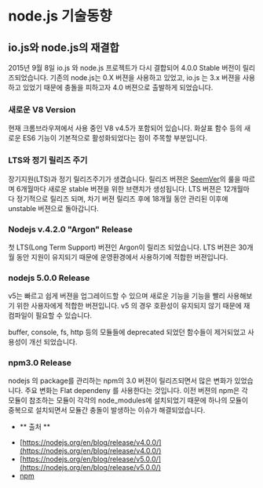node.js 기술동향
===========================

## io.js와 node.js의 재결합

2015년 9월 8일  io.js 와 node.js 프로젝트가 다시 결합되어 4.0.0 Stable 버전이 릴리즈되었습니다.
기존의 node.js는 0.X 버젼을 사용하고 있었고, io.js 는 3.x 버젼을 사용하고 있었기 때문에 충돌을 피하고자 4.0 버젼으로 출발하게 되었습니다.

### 새로운 V8 Version
현재 크롬브라우져에서 사용 중인 V8 v4.5가 포함되어 있습니다. 화살표 함수 등의 새로운 ES6 기능이 기본적으로 활성화되었다는 점이 주목할 부분입니다.

### LTS와 정기 릴리즈 주기
장기지원(LTS)과 정기 릴리즈주기가 생겼습니다. 릴리즈 버젼은 [SeemVer](http://semver.org/lang/ko/)의 룰을 따르며 6개월마다 새로운 stable 버젼을 위한 브랜치가 생성됩니다.  LTS 버젼은 12개월마다 정기적으로 릴리즈 되며, 차기 버젼 릴리즈 후에 18개월 동안 관리된 이후에 unstable 버젼으로 돌아갑니다.

### Nodejs v.4.2.0 "Argon" Release

첫 LTS(Long Term Support) 버젼인 Argon이 릴리즈 되었습니다. LTS 버젼은 30개월 동안 지원이 유지되기 때문에 운영환경에서 사용하기에 적합한 버젼입니다.

### nodejs 5.0.0 Release

v5는 빠르고 쉽게 버젼을 업그레이드할 수 있으며 새로운 기능을 기능을 빨리 사용해보기 위한 사용자에게 적합한 버젼입니다.
v5 의 경우 호환성이 유지되지 않기 때문에 재컴파일이 필요할 수 있습니다.

buffer, console, fs, http 등의 모듈들에 deprecated 되었던 함수들이 제거되었고 사용성이 개선 되었습니다.

### npm3.0 Release

nodejs 의 package를 관리하는 npm의 3.0 버젼이 릴리즈되면서 많은 변화가 있었습니다.
주요 변화는 Flat dependeny 를 사용한다는 것입니다. 이전 버젼의 npm은 각 모듈이 참조하는 모듈이 각각의 node_modules에 설치되었기 때문에 하나의 모듈이 중복으로 설치되면서 모듈간 충돌이 발생하는 이슈가 해결되었습니다.

* ** 출처 ** 
 - [https://nodejs.org/en/blog/release/v4.0.0/](https://nodejs.org/en/blog/release/v4.0.0/)
 - [https://nodejs.org/en/blog/release/v5.0.0/](https://nodejs.org/en/blog/release/v5.0.0/)
 - [npm](https://github.com/npm/npm/blob/master/CHANGELOG.md#v300-2015-06-25)
